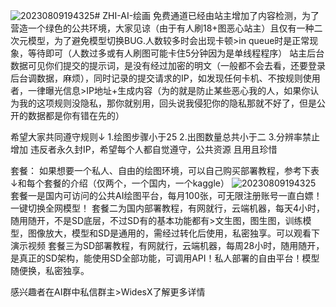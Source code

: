 ![20230809194325](https://github.com/TR990/ZHI-AI-/assets/141832917/32389509-3c2b-4d04-b607-378bc9069bde)# ZHI-AI-绘画
免费通道已经由站主增加了内容检测，为了营造一个绿色的公共环境，大家见谅（由于有人刷18+图恶心站主）且仅有一种二次元模型，为了避免模型切换BUG.人数较多时会出现卡顿>in queue时是正常现象，等待即可（人数过多或有人刷图可能卡住5分钟因为是单线程程序）
站主后台数据可见你们提交的提示词，是没有经过加密的明文（一般都不会去看，还要登录后台调数据，麻烦），同时记录的提交请求的IP，如发现任何卡机、不按规则使用者，一律曝光信息>IP地址+生成内容（为的就是防止某些恶心我的人，如果你认为我的这项规则没隐私，那你就别用，回头说我侵犯你的隐私那就不好了，但是公开的数据都是你有错在先的）

希望大家共同遵守规则↓
1.绘图步骤小于25
2.出图数量总共小于二
3.分辨率禁止增加
违反者永久封IP，希望每个人都自觉遵守，公共资源 且用且珍惜

套餐：
如果想要一个私人、自由的绘图环境，可以自己购买部署教程，参考下表↓和每个套餐的介绍（仅两个，一个国内，一个kaggle）
![20230809194325](https://github.com/TR990/ZHI-AI-/assets/141832917/480e882f-2fcc-4507-8e9d-0846a6daf72b)
套餐一是国内可访问的公共AI绘图平台，每月100张，可无限注册账号一直白嫖！一键切换全网模型！
套餐二为国内部署教程，有网就行，云端机器，每天4小时，随用随开，不是SD底层，不过SD有的基本功能都有>文生图，图生图，训练模型，图像放大，模型和SD是通用的，需经过转化后使用，私密独享。可以观看下演示视频
套餐三为SD部署教程，有网就行，云端机器，每周28小时，随用随开，是真正的SD架构，能使用SD全部功能，可调用API！私人部署的自由平台！模型随便换，私密独享。

感兴趣者在AI群中私信群主>WidesX了解更多详情
